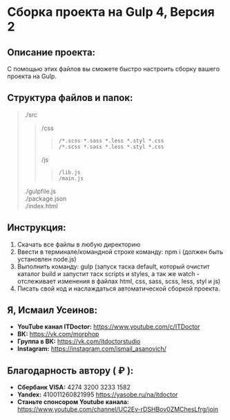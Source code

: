 # Сборка проекта на Gulp 4, Версия 2 

## Описание проекта: 
С помощью этих файлов вы сможете быстро настроить сборку вашего проекта на Gulp. 

## Структура файлов и папок:  
>./src  
>>	/css  
>>>		/*.scss *.sass *.less *.styl *.css 
>>>		/*.scss *.sass *.less *.styl *.css 
>>	/js  
>>>		/lib.js  
>>>		/main.js  
>./gulpfile.js  
>./package.json  
>./index.html  

## Инструкция:  
1. Скачать все файлы в любую директорию   
2. Ввести в терминале/командной строке команду: npm i (должен быть установлен node.js) 
3. Выполнить команду: gulp (запуск таска default, который очистит каталог build и запустит таск scripts и styles, а так же watch - отслеживает изменения в файлах html, css, sass, scss, less, styl и js) 
4. Писать свой код и наслаждаться автоматической сборкой проекта. 

## Я, Исмаил Усеинов:
* __YouTube канал ITDoctor:__ https://www.youtube.com/c/ITDoctor
* __ВК:__ https://vk.com/morphop
* __Группа в ВК:__ https://vk.com/itdoctorstudio
* __Instagram:__ https://instagram.com/ismail_asanovich/

## Благодарность автору ( ₽ ):
* __Сбербанк VISA:__ 4274 3200 3233 1582
* __Yandex:__ 410011260821995 https://yasobe.ru/na/itdoctor  
* __Станьте спонсором Youtube канала:__ https://www.youtube.com/channel/UC2Ev-rDSHBov0ZMChesLfrg/join
